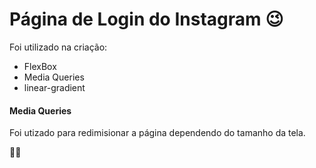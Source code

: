 # Página de Login do Instagram 😉

Foi utilizado na criação:
 - FlexBox 
 - Media Queries
 - linear-gradient

#### Media Queries

Foi utizado para redimisionar a página dependendo do tamanho da tela.

🚀🚀